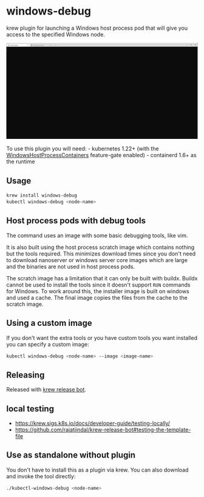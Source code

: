 # windows-debug
krew plugin for launching a Windows host process pod that will give you access to the specified Windows node.

![gif of using krew to install and run as kubectl plugin](./kubectl-windows-debug.gif)

To use this plugin you will need:
      - kubernetes 1.22+ (with the [WindowsHostProcessContainers](https://kubernetes.io/docs/tasks/configure-pod-container/create-hostprocess-pod/) feature-gate enabled)
      - containerd 1.6+ as the runtime

## Usage

```bash
krew install windows-debug
kubectl windows-debug <node-name>
```

## Host process pods with debug tools

The command uses an image with some basic debugging tools, like vim.  

It is also built using the host process scratch image which contains nothing but the tools required.  This minimizes download times since you don't need to download nanoserver or windows server core images which are large and the binaries are not used in host process pods.

The scratch image has a limitation that it can only be built with buildx.  Buildx cannot be used to install the tools since it doesn't support `RUN` commands for Windows.  To work around this, the installer image is built on windows and used a cache.  The final image copies the files from the cache to the scratch image.

## Using a custom image
If you don't want the extra tools or you have custom tools you want installed you can specify a custom image:

```bash
kubectl windows-debug <node-name> --image <image-name>
```

## Releasing
Released with [krew release bot](https://github.com/rajatjindal/krew-release-bot). 

## local testing

- https://krew.sigs.k8s.io/docs/developer-guide/testing-locally/
- https://github.com/rajatjindal/krew-release-bot#testing-the-template-file

## Use as standalone without plugin

You don't have to install this as a plugin via krew.  You can also download and invoke the tool directly:

```bash
./kubectl-windows-debug <node-name>
```